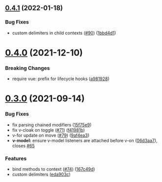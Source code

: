 ## [0.4.1](https://github.com/vuejs/pvue/compare/v0.4.0...v0.4.1) (2022-01-18)

### Bug Fixes

- custom delimiters in child contexts ([#90](https://github.com/vuejs/pvue/issues/90)) ([1bbd4d1](https://github.com/vuejs/pvue/commit/1bbd4d1c00c6c19f2ee6740e728fb274101fc6c9))

# [0.4.0](https://github.com/vuejs/pvue/compare/v0.3.0...v0.4.0) (2021-12-10)

### Breaking Changes

- require vue: prefix for lifecycle hooks ([a981928](https://github.com/vuejs/pvue/commit/a9819283f8504a9c2d0cea4d9d122028eba2d10d))

# [0.3.0](https://github.com/vuejs/pvue/compare/v0.2.3...v0.3.0) (2021-09-14)

### Bug Fixes

- fix parsing chained modifiers ([15f75e9](https://github.com/vuejs/pvue/commit/15f75e94db3ce1d3630d7ffc10e2db4748d94f3e))
- fix v-cloak on toggle ([#71](https://github.com/vuejs/pvue/issues/71)) ([f41981b](https://github.com/vuejs/pvue/commit/f41981b32ae4832e58223f55c209fd112dfbede7))
- v-for update on move ([#79](https://github.com/vuejs/pvue/issues/79)) ([9af4ea3](https://github.com/vuejs/pvue/commit/9af4ea35957053665e586556f7ffb90b9077db26))
- **v-model:** ensure v-model listeners are attached before v-on ([06d3aa7](https://github.com/vuejs/pvue/commit/06d3aa79b066410fe4e270b1a9dad65cb8d3fb97)), closes [#65](https://github.com/vuejs/pvue/issues/65)

### Features

- bind methods to context ([#74](https://github.com/vuejs/pvue/issues/74)) ([167c49d](https://github.com/vuejs/pvue/commit/167c49d6940c6f35c6002093d8807ac0e835dcea))
- custom delimiters ([eda903c](https://github.com/vuejs/pvue/commit/eda903c0a93fe048219b74b0a44064c87b553ad4))
